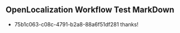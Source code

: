 ## OpenLocalization Workflow Test MarkDown
* 75b1c063-c08c-4791-b2a8-88a6f51df281 
thanks!<!--HONumber=Mar16_HO4-->
